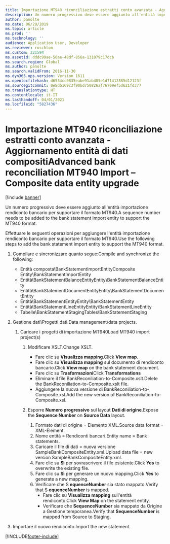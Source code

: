 ```yaml
---
title: Importazione MT940 riconciliazione estratti conto avanzata - Aggiornamento entità di dati compositi
description: Un numero progressivo deve essere aggiunto all'entità importazione rendiconto bancario per supportare il formato MT940.
author: panolte
ms.date: 06/20/2019
ms.topic: article
ms.prod: ''
ms.technology: ''
audience: Application User, Developer
ms.reviewer: roschlom
ms.custom: 221594
ms.assetid: dddc99ae-56ae-48df-856a-131079c17dcb
ms.search.region: Global
ms.author: panolte
ms.search.validFrom: 2016-11-30
ms.dyn365.ops.version: Version 1611
ms.openlocfilehash: d6534cc0835eabe91ab485e1d71412885d12123f
ms.sourcegitcommit: 0e8db169c3f90bd750826af76709ef5d621fd377
ms.translationtype: HT
ms.contentlocale: it-IT
ms.lasthandoff: 04/01/2021
ms.locfileid: "5827436"
---
```

# <a name="advanced-bank-reconciliation-mt940-import--composite-data-entity-upgrade"></a><span data-ttu-id="b824d-103">Importazione MT940 riconciliazione estratti conto avanzata - Aggiornamento entità di dati compositi</span><span class="sxs-lookup"><span data-stu-id="b824d-103">Advanced bank reconciliation MT940 Import – Composite data entity upgrade</span></span>

[!include [banner](../includes/banner.md)]

<span data-ttu-id="b824d-104">Un numero progressivo deve essere aggiunto all'entità importazione rendiconto bancario per supportare il formato MT940.</span><span class="sxs-lookup"><span data-stu-id="b824d-104">A sequence number needs to be added to the bank statement import entity to support the MT940 format.</span></span> 

<span data-ttu-id="b824d-105">Effettuare le seguenti operazioni per aggiungere l'entità importazione rendiconto bancario per supportare il formato MT940.</span><span class="sxs-lookup"><span data-stu-id="b824d-105">Use the following steps to add the bank statement import entity to support the MT940 format.</span></span>

1.  <span data-ttu-id="b824d-106">Compilare e sincronizzare quanto segue:</span><span class="sxs-lookup"><span data-stu-id="b824d-106">Compile and synchronize the following:</span></span>
    -   <span data-ttu-id="b824d-107">Entità composta\\BankStatementImportEntity</span><span class="sxs-lookup"><span data-stu-id="b824d-107">Composite Entity\\BankStatementImportEntity</span></span>
    -   <span data-ttu-id="b824d-108">Entità\\BankStatementBalanceEntity</span><span class="sxs-lookup"><span data-stu-id="b824d-108">Entity\\BankStatementBalanceEntity</span></span>
    -   <span data-ttu-id="b824d-109">Entità\\BankStatementDocumentEntity</span><span class="sxs-lookup"><span data-stu-id="b824d-109">Entity\\BankStatementDocumentEntity</span></span>
    -   <span data-ttu-id="b824d-110">Entità\\BankStatementEntity</span><span class="sxs-lookup"><span data-stu-id="b824d-110">Entity\\BankStatementEntity</span></span>
    -   <span data-ttu-id="b824d-111">Entità\\BankStatementLineEntity</span><span class="sxs-lookup"><span data-stu-id="b824d-111">Entity\\BankStatementLineEntity</span></span>
    -   <span data-ttu-id="b824d-112">Tabelle\\BankStatementStaging</span><span class="sxs-lookup"><span data-stu-id="b824d-112">Tables\\BankStatementStaging</span></span>

2.  <span data-ttu-id="b824d-113">Gestione dati\\Progetti dati.</span><span class="sxs-lookup"><span data-stu-id="b824d-113">Data management\\data projects.</span></span>
    1.  <span data-ttu-id="b824d-114">Caricare i progetti di importazione MT940</span><span class="sxs-lookup"><span data-stu-id="b824d-114">Load MT940 import project(s)</span></span>
        1.  <span data-ttu-id="b824d-115">Modificare XSLT.</span><span class="sxs-lookup"><span data-stu-id="b824d-115">Change XSLT.</span></span>
            -   <span data-ttu-id="b824d-116">Fare clic su **Visualizza mapping**.</span><span class="sxs-lookup"><span data-stu-id="b824d-116">Click **View map**.</span></span>
            -   <span data-ttu-id="b824d-117">Fare clic su **Visualizza mapping** sul documento di rendiconto bancario.</span><span class="sxs-lookup"><span data-stu-id="b824d-117">Click **View map** on the bank statement document.</span></span>
            -   <span data-ttu-id="b824d-118">Fare clic su **Trasformazioni**</span><span class="sxs-lookup"><span data-stu-id="b824d-118">Click **Transformations**</span></span>
            -   <span data-ttu-id="b824d-119">Eliminare il file BankReconiliation-to-Composite.xslt.</span><span class="sxs-lookup"><span data-stu-id="b824d-119">Delete the BankReconiliation-to-Composite.xslt file.</span></span>
            -   <span data-ttu-id="b824d-120">Aggiungere la nuova versione di BankReconiliation-to-Composite.xsl.</span><span class="sxs-lookup"><span data-stu-id="b824d-120">Add the new version of BankReconiliation-to-Composite.xsl.</span></span>

        2.  <span data-ttu-id="b824d-121">Esporre **Numero progressivo** sul layout **Dati di origine**.</span><span class="sxs-lookup"><span data-stu-id="b824d-121">Expose the **Sequence Number** on **Source Data** layout.</span></span>
            1.  <span data-ttu-id="b824d-122">Formato dati di origine = Elemento XML.</span><span class="sxs-lookup"><span data-stu-id="b824d-122">Source data format = XML-Element.</span></span>
            2.  <span data-ttu-id="b824d-123">Nome entità = Rendiconti bancari.</span><span class="sxs-lookup"><span data-stu-id="b824d-123">Entity name = Bank statements.</span></span>
            3.  <span data-ttu-id="b824d-124">Caricare il file di dati = nuova versione SampleBankCompositeEntity.xml.</span><span class="sxs-lookup"><span data-stu-id="b824d-124">Upload data file = new version SampleBankCompositeEntity.xml.</span></span>
            4.  <span data-ttu-id="b824d-125">Fare clic su **Sì** per sovrascrivere il file esistente.</span><span class="sxs-lookup"><span data-stu-id="b824d-125">Click **Yes** to overwrite the existing file.</span></span>
            5.  <span data-ttu-id="b824d-126">Fare clic su **Sì** per generare un nuovo mapping.</span><span class="sxs-lookup"><span data-stu-id="b824d-126">Click **Yes** to generate a new mapping.</span></span>
            6.  <span data-ttu-id="b824d-127">Verificare che S **equenceNumber** sia stato mappato.</span><span class="sxs-lookup"><span data-stu-id="b824d-127">Verify that S **equenceNumber** is mapped.</span></span>
                -   <span data-ttu-id="b824d-128">Fare clic su **Visualizza mapping** sull'entità rendiconto.</span><span class="sxs-lookup"><span data-stu-id="b824d-128">Click **View Map** on the statement entity.</span></span>
                -   <span data-ttu-id="b824d-129">Verificare che **SequenceNumber** sia mappato da Origine a Gestione temporanea.</span><span class="sxs-lookup"><span data-stu-id="b824d-129">Verify that **SequenceNumber** is mapped from Source to Staging.</span></span>

3.  <span data-ttu-id="b824d-130">Importare il nuovo rendiconto.</span><span class="sxs-lookup"><span data-stu-id="b824d-130">Import the new statement.</span></span>






[!INCLUDE[footer-include](../../includes/footer-banner.md)]